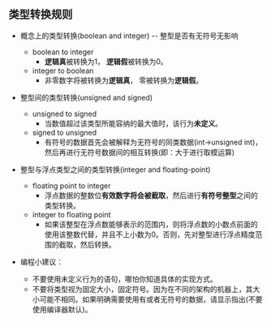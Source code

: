 
## 类型转换规则
- 概念上的类型转换(boolean and integer) -- 整型是否有无符号无影响
  - boolean to integer
    - **逻辑真**被转换为1， **逻辑假**被转换为0。
  - integer to boolean
    - 非零数字将被转换为**逻辑真**， 零被转换为**逻辑假**。

- 整型间的类型转换(unsigned and signed)
  - unsigned to signed
    - 当数值超过该类型所能容纳的最大值时，该行为**未定义**。
  - signed to unsigned
    - 有符号的数据首先会被解释为无符号的同类数据(int->unsigned int)，然后再进行无符号数据间的相互转换(即：大于进行取模运算)

- 整型与浮点类型之间的类型转换(integer and floating-point)
  - floating point to integer
    - 浮点数据的整数位**有效数字将会被截取**，然后进行**有符号整型**之间的类型转换。
  - integer to floating point
    - 如果该整型在浮点数能够表示的范围内，则将浮点数的小数点前面的使用该整数代替，并且不上小数为0。否则，先对整型进行浮点精度范围的截取，然后转换。

- 编程小建议：
  - 不要使用未定义行为的语句，哪怕你知道具体的实现方式。
  - 不要将类型视为固定大小，固定符号。因为在不同的架构的机器上，其大小可能不相同。如果明确需要使用有或者无符号的数据，请显示指出(不要使用编译器默认)。

